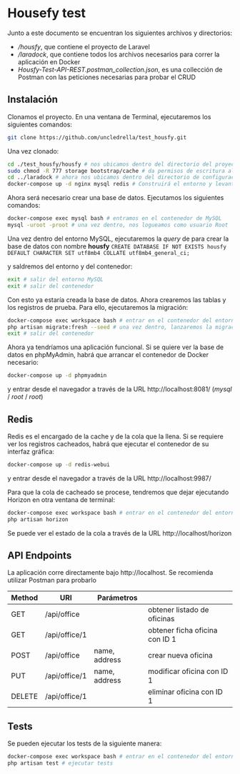 # Housefy test

Junto a este documento se encuentran los siguientes archivos y directorios:
  - */housfy*, que contiene el proyecto de Laravel
  - */laradock*, que contiene todos los archivos necesarios para correr la aplicación en Docker
  - *Housfy-Test-API-REST.postman_collection.json*, es una collección de Postman con las peticiones necesarias para probar el CRUD
  
## Instalación

Clonamos el proyecto. En una ventana de Terminal, ejecutaremos los siguientes comandos:

```sh
git clone https://github.com/uncledrella/test_housfy.git
```

Una vez clonado:

```sh
cd ./test_housfy/housfy # nos ubicamos dentro del directorio del proyecto
sudo chmod -R 777 storage bootstrap/cache # da permisos de escritura al directorio de cache
cd ../laradock # ahora nos ubicamos dentro del directorio de configuración de Docker
docker-compose up -d nginx mysql redis # Construirá el entorno y levantará los contenedores mínimos requeridos. Puede tardar un rato la primera vez
```
Ahora será necesario crear una base de datos. Ejecutamos los siguientes comandos:
```sh
docker-compose exec mysql bash # entramos en el contenedor de MySQL
mysql -uroot -proot # una vez dentro, nos logueamos como usuario Root
```
Una vez dentro del entorno MySQL, ejecutaremos la *query* de para crear la base de datos con nombre **housfy**
`CREATE DATABASE IF NOT EXISTS housfy DEFAULT CHARACTER SET utf8mb4 COLLATE utf8mb4_general_ci;`

y saldremos del entorno y del contenedor:
```sh
exit # salir del entorno MySQL
exit # salir del contenedor
```
Con esto ya estaría creada la base de datos. Ahora crearemos las tablas y los registros de prueba. Para ello, ejecutaremos la migración:
```sh
docker-compose exec workspace bash # entrar en el contenedor del entorno de trabajo
php artisan migrate:fresh --seed # una vez dentro, lanzaremos la migración
exit # salir del contenedor
```
Ahora ya tendríamos una aplicación funcional. Si se quiere ver la base de datos en phpMyAdmin, habrá que arrancar el contenedor de Docker necesario:
```sh
docker-compose up -d phpmyadmin
```
y entrar desde el navegador a través de la URL http://localhost:8081/ (*mysql* / *root* / *root*)

## Redis
Redis es el encargado de la cache y de la cola que la llena. Si se requiere ver los registros cacheados, habrá que ejecutar el contenedor de su interfaz gráfica:
```sh
docker-compose up -d redis-webui
```
y entrar desde el navegador a través de la URL http://localhost:9987/

Para que la cola de cacheado se procese, tendremos que dejar ejecutando Horizon en otra ventana de terminal:
```sh
docker-compose exec workspace bash # entrar en el contenedor del entorno de trabajo
php artisan horizon
```
Se puede ver el estado de la cola a través de la URL http://localhost/horizon

## API Endpoints
La aplicación corre directamente bajo http://localhost. Se recomienda utilizar Postman para probarlo

| Method | URI | Parámetros | |
| ------ | ------ | ------ | ------ |
|GET | /api/office | | obtener listado de oficinas |
|GET | /api/office/1 | | obtener ficha oficina con ID 1 |
|POST | /api/office | name, address | crear nueva oficina |
|PUT | /api/office/1 | name, address | modificar oficina con ID 1 |
|DELETE | /api/office/1 |  | eliminar oficina con ID 1 |

## Tests
Se pueden ejecutar los tests de la siguiente manera:
```sh
docker-compose exec workspace bash # entrar en el contenedor del entorno de trabajo
php artisan test # ejecutar tests
```
